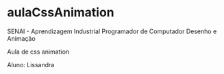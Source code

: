 aulaCssAnimation
================

SENAI - Aprendizagem Industrial Programador de Computador
 Desenho e Animação


Aula de css animation

Aluno: Lissandra
